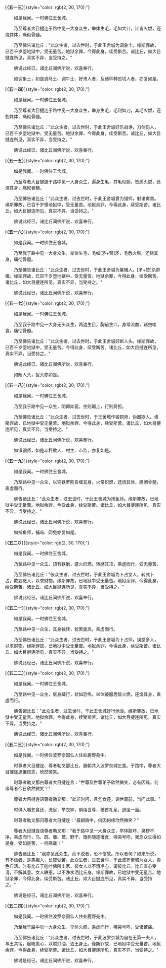 
[**（五一三）**]{style="color: rgb(2, 30, 170);"}

　　如是我闻。一时佛住王舍城。

　　乃至尊者大目揵连于路中见一大身众生，举体生毛，毛如大针，针皆火燃，还烧其体，痛彻骨髓。

　　乃至佛告诸比丘："此众生者，过去世时，于此王舍城为调象士。缘斯罪故，已百千岁堕地狱中，受无量苦。地狱余罪，今得此身，续受斯苦。诸比丘，如大目揵连所见，真实不异，当受持之。"

　　佛说此经已，诸比丘闻佛所说，欢喜奉行。

　　如调象士，如是调马士、调牛士、好谗人者，及诸种种苦切人者，亦复如是。

[**（五一四）**]{style="color: rgb(2, 30, 170);"}

　　如是我闻。一时佛住王舍城。

　　乃至尊者大目揵连于路中见一大身众生，举身生毛，毛利如刀，其毛火燃，还割其体，痛彻骨髓。

　　乃至佛告诸比丘："此众生者，过去世时，于此王舍城好乐战诤，刀剑伤人，已百千岁堕地狱中，受无量苦。地狱余罪，今得此身，续受斯苦。诸比丘，如大目揵连所见，真实不异，当受持之。"

　　佛说此经已，诸比丘闻佛所说，欢喜奉行。

[**（五一五）**]{style="color: rgb(2, 30, 170);"}

　　如是我闻。一时佛住王舍城。

　　乃至尊者大目揵连于路中见一大身众生，遍身生毛，其毛似箭，皆悉火燃，还烧其身，痛彻骨髓。

　　乃至佛告诸比丘："此众生者，过去世时，于此王舍城曾为猎师，射诸禽兽。缘斯罪故，已百千岁堕地狱中，受无量苦。地狱余罪，今得此身，续受斯苦。诸比丘，如大目揵连所见，真实不异，当受持之。"

　　佛说此经已，诸比丘闻佛所说，欢喜奉行。

[**（五一六）**]{style="color: rgb(2, 30, 170);"}

　　如是我闻。一时佛住王舍城。

　　乃至我于路中见一大身众生，举体生毛，毛如\[矛+赞\]矛，毛悉火燃，还烧其身，痛彻骨髓。

　　乃至佛告诸比丘："此众生者，过去世时，于此王舍城为屠猪人，\[矛+赞\]杀群猪。缘斯罪故，已百千岁堕地狱中，受无量苦。地狱余罪，今得此身，续受斯苦。诸比丘，如大目揵连所见，真实不异，当受持之。"

　　佛说此经已，诸比丘闻佛所说，欢喜奉行。

[**（五一七）**]{style="color: rgb(2, 30, 170);"}

　　如是我闻。一时佛住王舍城。

　　乃至我于路中见一大身无头众生，两边生目，胸前生口，身常流血，诸虫唼食，痛彻骨髓。

　　乃至佛告诸比丘："此众生者，过去世时，于此王舍城好断人头。缘斯罪故，已百千岁堕地狱中，受无量苦。今得此身，续受斯苦。诸比丘，如大目揵连所见，真实不异，当受持之。"

　　佛说此经已，诸比丘闻佛所说，欢喜奉行。

　　如断人头，捉头亦如是。

[**（五一八）**]{style="color: rgb(2, 30, 170);"}

　　如是我闻。一时佛住王舍城。

　　乃至我于路中见一众生，阴卵如瓮，坐则踞上，行则肩担。

　　乃至佛告诸比丘："此众生者，过去世时，于王舍城作锻铜师，伪器欺人。缘斯罪故，已地狱中受无量苦。地狱余罪，今得此身，续受斯苦。诸比丘，如大目揵连所见，真实不异，当受持之。"

　　佛说此经已，诸比丘闻佛所说，欢喜奉行。

　　如锻铜师，如是斗秤欺人、村主、市监，亦复如是。

[**（五一九）**]{style="color: rgb(2, 30, 170);"}

　　如是我闻。一时佛住王舍城。

　　乃至路中见一众生，以铜铁罗网自缠其身，火常炽燃，还烧其体，痛彻骨髓，乘虚而行。

　　佛告诸比丘："此众生者，过去世时，于此王舍城为捕鱼师。缘斯罪故，已地狱中受无量苦。地狱余罪，今受此身，续受斯苦。诸比丘，如大目揵连所见，真实不异，当受持之。"

　　佛说此经已，诸比丘闻佛所说，欢喜奉行。

　　如捕鱼师，捕鸟、网兔亦复如是。

[**（五二○）**]{style="color: rgb(2, 30, 170);"}

　　如是我闻。一时佛住王舍城。

　　乃至路中见一众生，顶有铁磨，盛火炽燃，转磨其顶，乘虚而行，受无量苦。

　　乃至佛告诸比丘："彼众生者，过去世时，于此王舍城为卜占女人，转式卜占，欺妄惑人，以求财物。缘斯罪故，已地狱中受无量苦。地狱余罪，今得此身，续受斯苦。诸比丘，如大目揵连所见，真实不异，当受持之。"

　　佛说此经已，诸比丘闻佛所说，欢喜奉行。

[**（五二一）**]{style="color: rgb(2, 30, 170);"}

　　如是我闻。一时佛住王舍城。

　　乃至路中见一众生，其身独转，犹若旋风，乘虚而行。

　　乃至佛告诸比丘："此众生者，过去世时，于此王舍城为卜占师，误惑多人，以求财物。缘斯罪故，已地狱中受无量苦。地狱余罪，今得此身，续受斯苦。诸比丘，如大目揵连所见，真实不异，当受持之。"

　　佛说此经已，诸比丘闻佛所说，欢喜奉行。

[**（五二二）**]{style="color: rgb(2, 30, 170);"}

　　如是我闻。一时佛住王舍城。

　　乃至路中见一众生，伛身藏行，状如恐怖，举体被服悉皆火燃，还烧其身，乘虚而行。

　　佛告诸比丘："此众生者，过去世时，于此王舍城好行他淫。缘斯罪故，已地狱中受无量苦。地狱余罪，今得此身，续受斯苦。诸比丘，如大目揵连所见，真实不异，当受持之。"

　　佛说此经已，诸比丘闻佛所说，欢喜奉行。

[**（五二三）**]{style="color: rgb(2, 30, 170);"}

　　如是我闻。一时佛住波罗奈国仙人住处鹿野苑中。

　　时尊者大目揵连、尊者勒叉那比丘，晨朝共入波罗奈城乞食。于路中，尊者大目揵连思惟顾念，欣然微笑。

　　时尊者勒叉那白尊者大目揵连言："世尊及世尊弟子欣然微笑，必有因缘。何缘尊者今日欣然微笑？"

　　尊者大目揵连语尊者勒叉那："此非时问，且乞食还，诣世尊前，当问此事。"

　　时俱入城乞食还，洗足，举衣钵，俱诣世尊，稽首礼足，退坐一面。

　　时尊者勒叉那问尊者大目揵连："晨朝路中，何因何缘欣然微笑？"

　　尊者大目揵连语尊者勒叉那："我于路中见一大身众生，举体脓坏，臭秽不净，乘虚而行，乌、鸱、雕、鹫、野干、饿狗随逐攫食，啼哭号呼。我念众生得如是身，受如是苦，一何痛哉！"

　　佛告诸比丘："我亦见此众生，而不说者，恐不信故。所以者何？如来所说，有不信者，是愚痴人，长夜受苦。此众生者，过去世时，于此波罗奈城为女人，卖色自活。时有比丘于迦叶佛所出家，彼女人以不清净心，请彼比丘。比丘直心受请，不解其意。女人瞋恚，以不净水洒比丘身。缘斯罪故，已地狱中受无量苦。地狱余罪，今得此身，续受斯苦。诸比丘，如大目揵连所见，真实不异，当受持之。"

　　佛说是经已，诸比丘闻佛所说，欢喜奉行。

[**（五二四）**]{style="color: rgb(2, 30, 170);"}

　　如是我闻。一时佛住波罗奈国仙人住处鹿野苑中。

　　乃至我于路中见一大身众生，举体火燃，乘虚而行，啼哭号呼，受诸苦痛。

　　乃至佛告诸比丘："此众生者，过去世时，于此波罗奈城为自在王第一夫人，与王共宿，起瞋恚心，以燃灯油，洒王身上。缘斯罪故，已地狱中受无量苦。地狱余罪，今得此身，续受斯苦。诸比丘，如大目揵连所见，真实不异，当受持之。"

　　佛说是经已，诸比丘闻佛所说，欢喜奉行。

